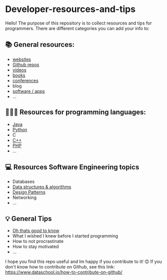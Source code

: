 # Developer-resources-and-tips
Hello! The purpose of this repository is to collect resources and tips for programmers. There are different categories you can add your info to:

## 📚 General resources:
- [websites](https://github.com/Lumary2/Developer-resources-and-tips-collection/blob/main/General_resources/websites.md)
- [Github repos](https://github.com/Lumary2/Developer-resources-and-tips-collection/blob/main/General_resources/Github_repos.md)
- [videos](https://github.com/Lumary2/Developer-resources-and-tips-collection/blob/main/General_resources/videos.md)
- [books](General_resources/books.md)
- [conferences](General_resources/conferences.md)
- blog
- [software / apps](https://github.com/Lumary2/Developer-resources-and-tips-collection/blob/main/General_resources/software.md)
- ...

## 👩🏻‍💻 Resources for programming languages:
- [Java](https://github.com/Lumary2/Developer-resources-and-tips-collection/blob/main/Resources_for_programming_languages/Java.md)
- [Python](Genereal_resources/../Resources_for_programming_languages/Python.md)
- C  
- [C++](Genereal_resources/../Resources_for_programming_languages/C++.md)
- [PHP](https://github.com/Lumary2/Developer-resources-and-tips-collection/blob/main/Resources_for_programming_languages/Php.md)
- …

## 💻 Resources Software Engineering topics
- Databases
- [Data structures & algorithms](https://github.com/Lumary2/Developer-resources-and-tips-collection/blob/main/Resources_Software_Engineering_topics/Data_structures_and_algorithms.md)
- [Design Patterns](https://github.com/Lumary2/Developer-resources-and-tips-collection/blob/main/Resources_Software_Engineering_topics/Design_Patterns.md)
- Networking
- …

## 💡 General Tips
- [Oh thats good to know](https://github.com/Lumary2/Developer-resources-and-tips-collection/blob/main/General_Tips/Oh_thats_good_to_know.md)
- What I wished I knew before I started programming
- How to not procrastinate
- How to stay motivated
- ...

I hope you find this repo useful and Im happy if you contribute to it! 😊 If you don't know how to contribute on Github, see this link: https://www.dataschool.io/how-to-contribute-on-github/
